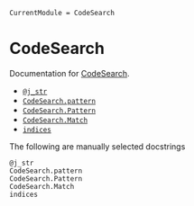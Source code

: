 ```@meta
CurrentModule = CodeSearch
```

# CodeSearch

Documentation for [CodeSearch](https://github.com/LilithHafner/CodeSearch.jl).

- [`@j_str`](@ref)
- [`CodeSearch.pattern`](@ref)
- [`CodeSearch.Pattern`](@ref)
- [`CodeSearch.Match`](@ref)
- [`indices`](@ref)

The following are manually selected docstrings

```@docs
@j_str
CodeSearch.pattern
CodeSearch.Pattern
CodeSearch.Match
indices
```
